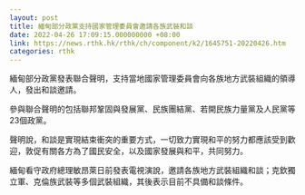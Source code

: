 ```yaml
---
layout: post
title: 緬甸部分政黨支持國家管理委員會邀請各族武裝和談
date: 2022-04-26 17:09:15.000000000 +08:00
link: https://news.rthk.hk/rthk/ch/component/k2/1645751-20220426.htm
categories: rthk
---
```


緬甸部分政黨發表聯合聲明，支持當地國家管理委員會向各族地方武裝組織的領導人，發出和談邀請。

參與聯合聲明的包括聯邦鞏固與發展黨、民族團結黨、若開民族力量黨及人民黨等23個政黨。

聲明說，和談是實現結束衝突的重要方式，一切致力實現和平的努力都應該受到歡迎，敦促有關各方為了國民安全，以及國家發展與和平，共同努力。

緬甸看守政府總理敏昂萊日前發表電視演說，邀請各族地方武裝組織和談；克欽獨立軍、克倫族武裝等多個武裝組織，其後表示目前不具備和談條件。
